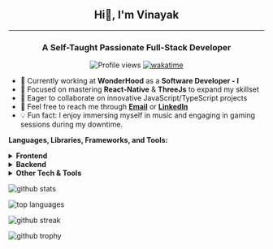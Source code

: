 <div align="center">
  <h2>
  <strong>
  Hi👋, I'm Vinayak
  </strong>
  </h2>
</div>

---

<div align="center">
  <h3><strong>A Self-Taught Passionate Full-Stack Developer</strong></h3>
</div>

<div align="center">
  <img src="https://komarev.com/ghpvc/?username=vinayak1337" alt="Profile views" />
  <a href="https://wakatime.com/@f1829cb2-d6e8-41a1-860a-fb5c8380ebc9">
    <img src="https://wakatime.com/badge/user/f1829cb2-d6e8-41a1-860a-fb5c8380ebc9.svg" alt="wakatime" />
  </a>
</div>

- 🚀 Currently working at **WonderHood** as a **Software Developer - I**
- 🎯 Focused on mastering **React-Native** & **ThreeJs** to expand my skillset
- 🤝 Eager to collaborate on innovative JavaScript/TypeScript projects
- 📩 Feel free to reach me through **[Email](mailto:vinayak111kumar@gmail.com)** or **[LinkedIn](https://www.linkedin.com/in/vinayak1337/)**
- 💡 Fun fact: I enjoy immersing myself in music and engaging in gaming sessions during my downtime.

**Languages, Libraries, Frameworks, and Tools:**

<!-- Frontend -->
<details>
  <summary><strong>Frontend</strong></summary>

  ![JavaScript](https://img.shields.io/badge/-JavaScript-000000?style=flat&logo=javascript) ![TypeScript](https://img.shields.io/badge/-TypeScript-000000?style=flat&logo=typescript) ![HTML](https://img.shields.io/badge/-HTML-000000?style=flat&logo=html5) ![CSS](https://img.shields.io/badge/-CSS-000000?style=flat&logo=css3) ![React](https://img.shields.io/badge/-React-000000?style=flat&logo=react) ![Next.js](https://img.shields.io/badge/-NextJs-000000?style=flat&logo=next.js) ![Ionic](https://img.shields.io/badge/-Ionic-000000?style=flat&logo=ionic) ![Tailwind CSS](https://img.shields.io/badge/-Tailwind%20CSS-000000?style=flat&logo=tailwind-css) ![Sass](https://img.shields.io/badge/-Sass-000000?style=flat&logo=sass) ![Styled Components](https://img.shields.io/badge/-Styled%20Components-000000?style=flat&logo=styled-components) ![styled-jsx](https://img.shields.io/badge/-styled%20jsx-000000?style=flat&logo=styled-jsx) ![GraphQL](https://img.shields.io/badge/-GraphQL-000000?style=flat&logo=graphql) ![Redux](https://img.shields.io/badge/-Redux-000000?style=flat&logo=redux) ![React Query](https://img.shields.io/badge/-React%20Query-000000?style=flat&logo=react-query) ![Redux Saga](https://img.shields.io/badge/-Redux%20Saga-000000?style=flat&logo=redux-saga)
</details>

<!-- Backend -->
<details>
  <summary><strong>Backend</strong></summary>

  ![Node.js](https://img.shields.io/badge/-NodeJs-000000?style=flat&logo=node.js) ![Express](https://img.shields.io/badge/-Express-000000?style=flat&logo=express) ![MongoDB](https://img.shields.io/badge/-MongoDB-000000?style=flat&logo=mongodb) ![Socket.io](https://img.shields.io/badge/-Socket.io-000000?style=flat&logo=socket.io) ![PM2](https://img.shields.io/badge/-PM2-000000?style=flat&logo=pm2) ![Swagger](https://img.shields.io/badge/-Swagger-000000?style=flat&logo=swagger) ![NestJs](https://img.shields.io/badge/-NestJs-000000?style=flat&logo=nestjs)
</details>

<!-- Other Tech & Tools -->
<details>
  <summary><strong>Other Tech & Tools</strong></summary>

  ![Git](https://img.shields.io/badge/-Git-000000?style=flat&logo=git) ![GitHub](https://img.shields.io/badge/-GitHub-000000?style=flat&logo=github) ![AWS](https://img.shields.io/badge/-AWS-000000?style=flat&logo=amazon-aws) ![Netlify](https://img.shields.io/badge/-Netlify-000000?style=flat&logo=netlify) ![Vercel](https://img.shields.io/badge/-Vercel-000000?style=flat&logo=vercel) ![Postman](https://img.shields.io/badge/-Postman-000000?style=flat&logo=postman) ![RegEx](https://img.shields.io/badge/-RegEx-000000?style=flat&logo=regex) ![VSCode](https://img.shields.io/badge/-VSCode-000000?style=flat&logo=visual-studio-code) ![Webpack](https://img.shields.io/badge/-Webpack-000000?style=flat&logo=webpack) ![Yarn](https://img.shields.io/badge/-Yarn-000000?style=flat&logo=yarn) ![npm](https://img.shields.io/badge/npm-000000?style=flat&logo=npm)  ![Heroku](https://img.shields.io/badge/-Heroku-000000?style=flat&logo=heroku) ![Firebase](https://img.shields.io/badge/-Firebase-000000?style=flat&logo=firebase)
</details>

![github stats](https://github-stats.vinayak1337.vercel.app/api?username=vinayak1337&count_private=true&theme=merko&hide=issues)

![top languages](https://github-stats.vinayak1337.vercel.app/api/top-langs/?username=vinayak1337&layout=compact&theme=merko&count_private=true)

![github streak](https://streak-stats.demolab.com/?user=vinayak1337&theme=merko)

![github trophy](https://github-profile-trophy.vercel.app/?username=vinayak1337&theme=radical)

